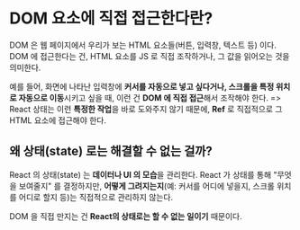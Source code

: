 DOM 요소에 직접 접근한다란?
===
DOM 은 웹 페이지에서 우리가 보는 HTML 요소들(버튼, 입력창, 텍스트 등) 이다. DOM 에 접근한다는 건, HTML 요소를 JS 로 직접 조작하거나, 그 값을 읽어오는 것을 의미한다.

예를 들어, 화면에 나타난 입력창에 **커서를 자동으로 넣고 싶다거나, 스크롤을 특정 위치로 자동으로 이동**시키고 싶을 때, 이런 건 **DOM 에 직접 접근**해서 조작해야 한다. => React 상태는 이런 **특정한 작업**을 바로 도와주지 않기 때문에, **Ref** 로 직접적으로 그 HTML 요소에 접근해야 한다.

## 왜 상태(state) 로는 해결할 수 없는 걸까?
React 의 상태(state) 는 **데이터나 UI 의 모습**을 관리한다. React 가 상태를 통해 "무엇을 보여줄지" 를 결정하지만, **어떻게 그려지는지**(예: 커서를 어디에 넣을지, 스크롤 위치를 어디로 할지 등)는 직접적으로 관리하지 않는다.

DOM 을 직접 만지는 건 **React의 상태로는 할 수 없는 일이기** 때문이다.